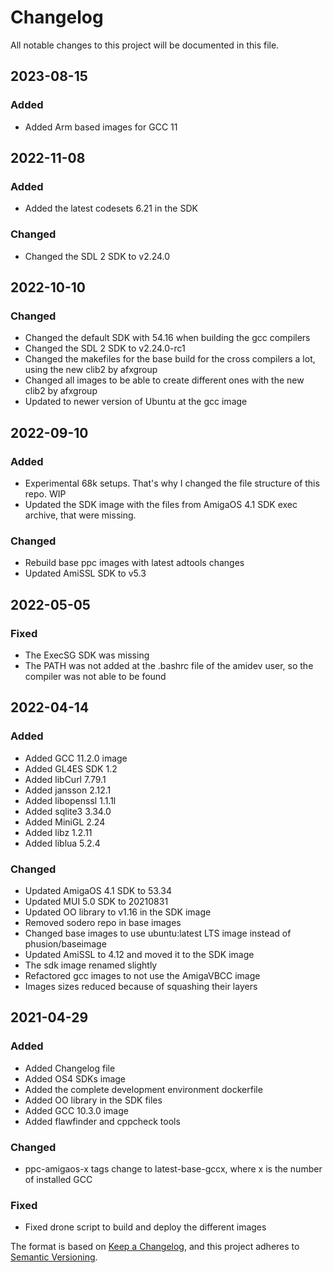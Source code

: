 # Changelog
All notable changes to this project will be documented in this file.

## 2023-08-15
### Added
- Added Arm based images for GCC 11

## 2022-11-08
### Added
- Added the latest codesets 6.21 in the SDK

### Changed
- Changed the SDL 2 SDK to v2.24.0

## 2022-10-10
### Changed
- Changed the default SDK with 54.16 when building the gcc compilers
- Changed the SDL 2 SDK to v2.24.0-rc1
- Changed the makefiles for the base build for the cross compilers a lot, using the new clib2 by afxgroup
- Changed all images to be able to create different ones with the new clib2 by afxgroup
- Updated to newer version of Ubuntu at the gcc image

## 2022-09-10
### Added
- Experimental 68k setups. That's why I changed the file structure of this repo. WIP
- Updated the SDK image with the files from AmigaOS 4.1 SDK exec archive, that were missing.

### Changed
- Rebuild base ppc images with latest adtools changes
- Updated AmiSSL SDK to v5.3

## 2022-05-05
### Fixed
- The ExecSG SDK was missing
- The PATH was not added at the .bashrc file of the amidev user, so the compiler was not able to be found

## 2022-04-14
### Added
- Added GCC 11.2.0 image
- Added GL4ES SDK 1.2
- Added libCurl 7.79.1
- Added jansson 2.12.1
- Added libopenssl 1.1.1l
- Added sqlite3 3.34.0
- Added MiniGL 2.24
- Added libz 1.2.11
- Added liblua 5.2.4

### Changed
- Updated AmigaOS 4.1 SDK to 53.34
- Updated MUI 5.0 SDK to 20210831
- Updated OO library to v1.16 in the SDK image
- Removed sodero repo in base images
- Changed base images to use ubuntu:latest LTS image instead of phusion/baseimage
- Updated AmiSSL to 4.12 and moved it to the SDK image
- The sdk image renamed slightly
- Refactored gcc images to not use the AmigaVBCC image
- Images sizes reduced because of squashing their layers

## 2021-04-29
### Added
- Added Changelog file
- Added OS4 SDKs image
- Added the complete development environment dockerfile
- Added OO library in the SDK files
- Added GCC 10.3.0 image
- Added flawfinder and cppcheck tools

### Changed
- ppc-amigaos-x tags change to latest-base-gccx, where x is the number of installed GCC

### Fixed
- Fixed drone script to build and deploy the different images




The format is based on [Keep a Changelog](https://keepachangelog.com/en/1.0.0/),
and this project adheres to [Semantic Versioning](https://semver.org/spec/v2.0.0.html).